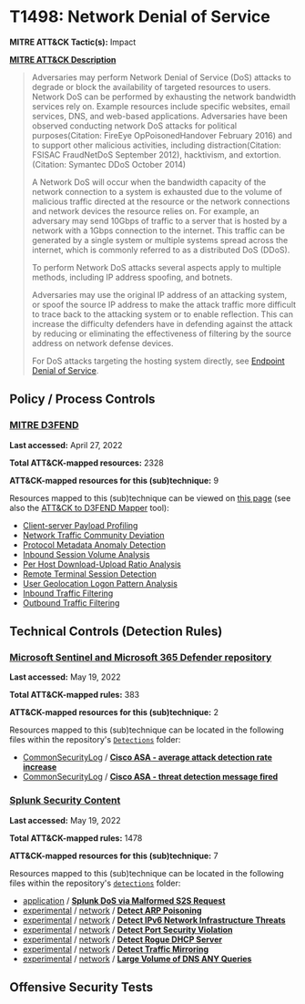 # T1498: Network Denial of Service
**MITRE ATT&CK Tactic(s):** Impact

**[MITRE ATT&CK Description](https://attack.mitre.org/techniques/T1498)**
<blockquote>Adversaries may perform Network Denial of Service (DoS) attacks to degrade or block the availability of targeted resources to users. Network DoS can be performed by exhausting the network bandwidth services rely on. Example resources include specific websites, email services, DNS, and web-based applications. Adversaries have been observed conducting network DoS attacks for political purposes(Citation: FireEye OpPoisonedHandover February 2016) and to support other malicious activities, including distraction(Citation: FSISAC FraudNetDoS September 2012), hacktivism, and extortion.(Citation: Symantec DDoS October 2014)

A Network DoS will occur when the bandwidth capacity of the network connection to a system is exhausted due to the volume of malicious traffic directed at the resource or the network connections and network devices the resource relies on. For example, an adversary may send 10Gbps of traffic to a server that is hosted by a network with a 1Gbps connection to the internet. This traffic can be generated by a single system or multiple systems spread across the internet, which is commonly referred to as a distributed DoS (DDoS).

To perform Network DoS attacks several aspects apply to multiple methods, including IP address spoofing, and botnets.

Adversaries may use the original IP address of an attacking system, or spoof the source IP address to make the attack traffic more difficult to trace back to the attacking system or to enable reflection. This can increase the difficulty defenders have in defending against the attack by reducing or eliminating the effectiveness of filtering by the source address on network defense devices.

For DoS attacks targeting the hosting system directly, see [Endpoint Denial of Service](https://attack.mitre.org/techniques/T1499).</blockquote>

## Policy / Process Controls
### [MITRE D3FEND](https://d3fend.mitre.org/)
**Last accessed:** April 27, 2022

**Total ATT&CK-mapped resources:** 2328

**ATT&CK-mapped resources for this (sub)technique:** 9

Resources mapped to this (sub)technique can be viewed on [this page](https://d3fend.mitre.org/) (see also the [ATT&CK to D3FEND Mapper](https://d3fend.mitre.org/tools/attack-mapper) tool):

* [Client-server Payload Profiling](https://d3fend.mitre.org/techniques/d3f:Client-serverPayloadProfiling)
* [Network Traffic Community Deviation](https://d3fend.mitre.org/techniques/d3f:NetworkTrafficCommunityDeviation)
* [Protocol Metadata Anomaly Detection](https://d3fend.mitre.org/techniques/d3f:ProtocolMetadataAnomalyDetection)
* [Inbound Session Volume Analysis](https://d3fend.mitre.org/techniques/d3f:InboundSessionVolumeAnalysis)
* [Per Host Download-Upload Ratio Analysis](https://d3fend.mitre.org/techniques/d3f:PerHostDownload-UploadRatioAnalysis)
* [Remote Terminal Session Detection](https://d3fend.mitre.org/techniques/d3f:RemoteTerminalSessionDetection)
* [User Geolocation Logon Pattern Analysis](https://d3fend.mitre.org/techniques/d3f:UserGeolocationLogonPatternAnalysis)
* [Inbound Traffic Filtering](https://d3fend.mitre.org/techniques/d3f:InboundTrafficFiltering)
* [Outbound Traffic Filtering](https://d3fend.mitre.org/techniques/d3f:OutboundTrafficFiltering)

## Technical Controls (Detection Rules)
### [Microsoft Sentinel and Microsoft 365 Defender repository](https://github.com/Azure/Azure-Sentinel)
**Last accessed:** May 19, 2022

**Total ATT&CK-mapped rules:** 383

**ATT&CK-mapped resources for this (sub)technique:** 2

Resources mapped to this (sub)technique can be located in the following files within the repository's <code>[Detections](https://github.com/Azure/Azure-Sentinel/tree/master/Detections)</code> folder:

* [CommonSecurityLog](https://github.com/Azure/Azure-Sentinel/tree/master/Detections/CommonSecurityLog/) / **[Cisco ASA - average attack detection rate increase](https://github.com/Azure/Azure-Sentinel/blob/master/Detections/CommonSecurityLog/CiscoASA-AvgAttackDetectRateIncrease.yaml)**
* [CommonSecurityLog](https://github.com/Azure/Azure-Sentinel/tree/master/Detections/CommonSecurityLog/) / **[Cisco ASA - threat detection message fired](https://github.com/Azure/Azure-Sentinel/blob/master/Detections/CommonSecurityLog/CiscoASA-ThreatDetectionMessage.yaml)**

### [Splunk Security Content](https://github.com/splunk/security_content)
**Last accessed:** May 19, 2022

**Total ATT&CK-mapped rules:** 1478

**ATT&CK-mapped resources for this (sub)technique:** 7

Resources mapped to this (sub)technique can be located in the following files within the repository's <code>[detections](https://github.com/splunk/security_content/tree/develop/detections)</code> folder:

* [application](https://github.com/splunk/security_content/tree/develop/detections/application/) / **[Splunk DoS via Malformed S2S Request](https://github.com/splunk/security_content/blob/develop/detections/application/splunk_dos_via_malformed_s2s_request.yml)**
* [experimental](https://github.com/splunk/security_content/tree/develop/detections/experimental/) / [network](https://github.com/splunk/security_content/tree/develop/detections/experimental/network/) / **[Detect ARP Poisoning](https://github.com/splunk/security_content/blob/develop/detections/experimental/network/detect_arp_poisoning.yml)**
* [experimental](https://github.com/splunk/security_content/tree/develop/detections/experimental/) / [network](https://github.com/splunk/security_content/tree/develop/detections/experimental/network/) / **[Detect IPv6 Network Infrastructure Threats](https://github.com/splunk/security_content/blob/develop/detections/experimental/network/detect_ipv6_network_infrastructure_threats.yml)**
* [experimental](https://github.com/splunk/security_content/tree/develop/detections/experimental/) / [network](https://github.com/splunk/security_content/tree/develop/detections/experimental/network/) / **[Detect Port Security Violation](https://github.com/splunk/security_content/blob/develop/detections/experimental/network/detect_port_security_violation.yml)**
* [experimental](https://github.com/splunk/security_content/tree/develop/detections/experimental/) / [network](https://github.com/splunk/security_content/tree/develop/detections/experimental/network/) / **[Detect Rogue DHCP Server](https://github.com/splunk/security_content/blob/develop/detections/experimental/network/detect_rogue_dhcp_server.yml)**
* [experimental](https://github.com/splunk/security_content/tree/develop/detections/experimental/) / [network](https://github.com/splunk/security_content/tree/develop/detections/experimental/network/) / **[Detect Traffic Mirroring](https://github.com/splunk/security_content/blob/develop/detections/experimental/network/detect_traffic_mirroring.yml)**
* [experimental](https://github.com/splunk/security_content/tree/develop/detections/experimental/) / [network](https://github.com/splunk/security_content/tree/develop/detections/experimental/network/) / **[Large Volume of DNS ANY Queries](https://github.com/splunk/security_content/blob/develop/detections/experimental/network/large_volume_of_dns_any_queries.yml)**


## Offensive Security Tests
